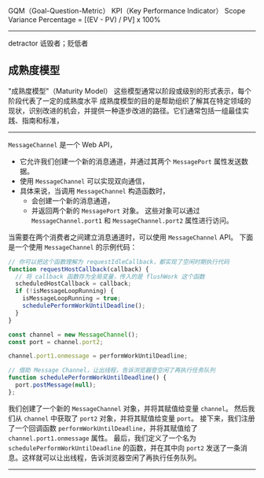 
GQM（Goal-Question-Metric）
KPI（Key Performance Indicator）
Scope Variance Percentage = [(EV - PV) / PV] x 100%


---
detractor 诋毁者；贬低者


## 成熟度模型
"成熟度模型"（Maturity Model）
这些模型通常以阶段或级别的形式表示，每个阶段代表了一定的成熟度水平
成熟度模型的目的是帮助组织了解其在特定领域的现状，识别改进的机会，并提供一种逐步改进的路径。它们通常包括一组最佳实践、指南和标准，


---
`MessageChannel` 是一个 Web API，
- 它允许我们创建一个新的消息通道，并通过其两个 `MessagePort` 属性发送数据。
- 使用 `MessageChannel` 可以实现双向通信，
- 具体来说，当调用 `MessageChannel` 构造函数时，
	- 会创建一个新的消息通道，
	- 并返回两个新的 `MessagePort` 对象。
这些对象可以通过 `MessageChannel.port1` 和 `MessageChannel.port2` 属性进行访问。

当需要在两个消费者之间建立消息通道时，可以使用 `MessageChannel` API。
下面是一个使用 `MessageChannel` 的示例代码：

```javascript
// 你可以把这个函数理解为 requestIdleCallback，都实现了空闲时期执行代码 
function requestHostCallback(callback) {
  // 将 callback 函数存为全局变量，传入的是 flushWork 这个函数 
  scheduledHostCallback = callback;
  if (!isMessageLoopRunning) {
    isMessageLoopRunning = true;
    schedulePerformWorkUntilDeadline();
  }
}

const channel = new MessageChannel();
const port = channel.port2;

channel.port1.onmessage = performWorkUntilDeadline;

// 借助 Message Channel，让出线程，告诉浏览器登空闲了再执行任务队列 
function schedulePerformWorkUntilDeadline() { 
  port.postMessage(null); 
};
```

我们创建了一个新的 `MessageChannel` 对象，并将其赋值给变量 `channel`。
然后我们从 `channel` 中获取了 `port2` 对象，并将其赋值给变量 `port`。
接下来，我们注册了一个回调函数 `performWorkUntilDeadline`，并将其赋值给了 `channel.port1.onmessage` 属性。
最后，我们定义了一个名为 `schedulePerformWorkUntilDeadline` 的函数，并在其中向 `port2` 发送了一条消息。这样就可以让出线程，告诉浏览器空闲了再执行任务队列。


---